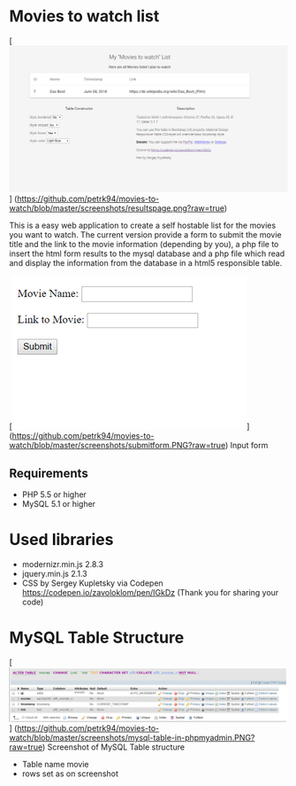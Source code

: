 # Movies to watch list

[![N|Solid](https://github.com/petrk94/movies-to-watch/blob/master/screenshots/resultspage.png?raw=true)]
(https://github.com/petrk94/movies-to-watch/blob/master/screenshots/resultspage.png?raw=true)

This is a easy web application to create a self hostable list for the movies you want to watch.
The current version provide a form to submit the movie title and the link to the movie information (depending by you),
 a php file to insert the html form results to the mysql database and a php file which read and display the information 
 from the database in a html5 responsible table.

[![N|Solid](https://github.com/petrk94/movies-to-watch/blob/master/screenshots/submitform.PNG?raw=true)]
(https://github.com/petrk94/movies-to-watch/blob/master/screenshots/submitform.PNG?raw=true)
Input form

## Requirements
  - PHP 5.5 or higher 
  - MySQL 5.1 or higher

# Used libraries

  - modernizr.min.js 2.8.3
  - jquery.min.js 2.1.3
  - CSS by Sergey Kupletsky via Codepen https://codepen.io/zavoloklom/pen/IGkDz
  (Thank you for sharing your code)



# MySQL Table Structure

[![N|Solid](https://github.com/petrk94/movies-to-watch/blob/master/screenshots/mysql-table-in-phpmyadmin.PNG?raw=true)]
(https://github.com/petrk94/movies-to-watch/blob/master/screenshots/mysql-table-in-phpmyadmin.PNG?raw=true)
Screenshot of MySQL Table structure

  - Table name movie	
  - rows set as on screenshot
